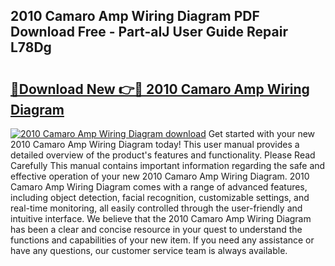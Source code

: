 ## 2010 Camaro Amp Wiring Diagram PDF Download Free - Part-aIJ User Guide Repair L78Dg

# <h2><a href="http://dfis86.blite.top/?on=2010+Camaro+Amp+Wiring+Diagram">🔗Download New 👉🔴 2010 Camaro Amp Wiring Diagram</a></h2>

[![2010 Camaro Amp Wiring Diagram download](https://i.imgur.com/lujVjoI.png)](http://dfis86.blite.top/?on=2010+Camaro+Amp+Wiring+Diagram)
Get started with your new 2010 Camaro Amp Wiring Diagram today! This user manual provides a detailed overview of the product's features and functionality. Please Read Carefully This manual contains important information regarding the safe and effective operation of your new 2010 Camaro Amp Wiring Diagram. 2010 Camaro Amp Wiring Diagram comes with a range of advanced features, including object detection, facial recognition, customizable settings, and real-time monitoring, all easily controlled through the user-friendly and intuitive interface. We believe that the 2010 Camaro Amp Wiring Diagram has been a clear and concise resource in your quest to understand the functions and capabilities of your new item. If you need any assistance or have any questions, our customer service team is always available.

